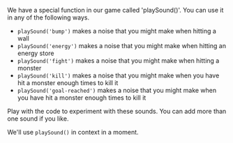 We have a special function in our game called 'playSound()'. You can use it in any of the following ways.

- `playSound('bump')` makes a noise that you might make when hitting a wall
- `playSound('energy')` makes a noise that you might make when hitting an energy store
- `playSound('fight')` makes a noise that you might make when hitting a monster
- `playSound('kill')` makes a noise that you might make when you have hit a monster enough times to kill it
- `playSound('goal-reached')` makes a noise that you might make when you have hit a monster enough times to kill it


Play with the code to experiment with these sounds. You can add more than one sound if you like.


We'll use `playSound()` in context in a moment.



